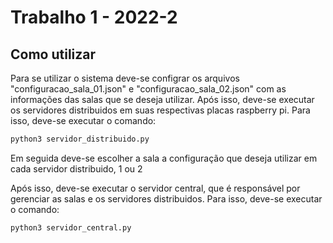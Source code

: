 # Trabalho 1 - 2022-2

## Como utilizar

Para se utilizar o sistema deve-se configrar os arquivos "configuracao_sala_01.json" e "configuracao_sala_02.json" com as informações das salas que se deseja utilizar. Após isso, deve-se executar os servidores distribuidos em suas respectivas placas raspberry pi. Para isso, deve-se executar o comando:

```bash 
python3 servidor_distribuido.py
```
Em seguida deve-se escolher a sala a configuração que deseja utilizar em cada servidor distribuido, 1 ou 2

Após isso, deve-se executar o servidor central, que é responsável por gerenciar as salas e os servidores distribuidos. Para isso, deve-se executar o comando:

```bash
python3 servidor_central.py
```

